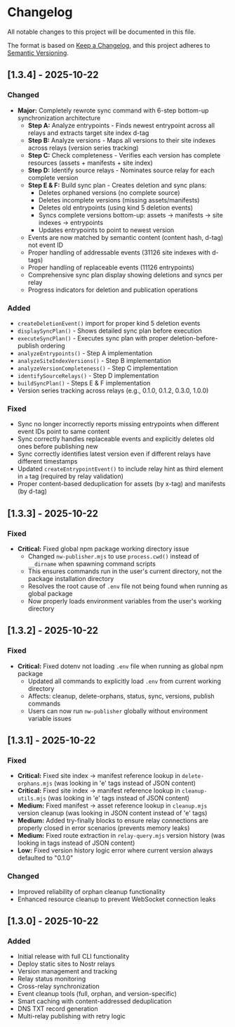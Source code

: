 # Changelog

All notable changes to this project will be documented in this file.

The format is based on [Keep a Changelog](https://keepachangelog.com/en/1.0.0/),
and this project adheres to [Semantic Versioning](https://semver.org/spec/v2.0.0.html).

## [1.3.4] - 2025-10-22

### Changed

- **Major:** Completely rewrote sync command with 6-step bottom-up synchronization architecture
  - **Step A:** Analyze entrypoints - Finds newest entrypoint across all relays and extracts target site index d-tag
  - **Step B:** Analyze versions - Maps all versions to their site indexes across relays (version series tracking)
  - **Step C:** Check completeness - Verifies each version has complete resources (assets + manifests + site index)
  - **Step D:** Identify source relays - Nominates source relay for each complete version
  - **Step E & F:** Build sync plan - Creates deletion and sync plans:
    - Deletes orphaned versions (no complete source)
    - Deletes incomplete versions (missing assets/manifests)
    - Deletes old entrypoints (using kind 5 deletion events)
    - Syncs complete versions bottom-up: assets → manifests → site indexes → entrypoints
    - Updates entrypoints to point to newest version
  - Events are now matched by semantic content (content hash, d-tag) not event ID
  - Proper handling of addressable events (31126 site indexes with d-tags)
  - Proper handling of replaceable events (11126 entrypoints)
  - Comprehensive sync plan display showing deletions and syncs per relay
  - Progress indicators for deletion and publication operations

### Added

- `createDeletionEvent()` import for proper kind 5 deletion events
- `displaySyncPlan()` - Shows detailed sync plan before execution
- `executeSyncPlan()` - Executes sync plan with proper deletion-before-publish ordering
- `analyzeEntrypoints()` - Step A implementation
- `analyzeSiteIndexVersions()` - Step B implementation  
- `analyzeVersionCompleteness()` - Step C implementation
- `identifySourceRelays()` - Step D implementation
- `buildSyncPlan()` - Steps E & F implementation
- Version series tracking across relays (e.g., 0.1.0, 0.1.2, 0.3.0, 1.0.0)

### Fixed

- Sync no longer incorrectly reports missing entrypoints when different event IDs point to same content
- Sync correctly handles replaceable events and explicitly deletes old ones before publishing new
- Sync correctly identifies latest version even if different relays have different timestamps
- Updated `createEntrypointEvent()` to include relay hint as third element in `a` tag (required by relay validation)
- Proper content-based deduplication for assets (by x-tag) and manifests (by d-tag)

## [1.3.3] - 2025-10-22

### Fixed

- **Critical:** Fixed global npm package working directory issue
  - Changed `nw-publisher.mjs` to use `process.cwd()` instead of `__dirname` when spawning command scripts
  - This ensures commands run in the user's current directory, not the package installation directory
  - Resolves the root cause of `.env` file not being found when running as global package
  - Now properly loads environment variables from the user's working directory

## [1.3.2] - 2025-10-22

### Fixed

- **Critical:** Fixed dotenv not loading `.env` file when running as global npm package
  - Updated all commands to explicitly load `.env` from current working directory
  - Affects: cleanup, delete-orphans, status, sync, versions, publish commands
  - Users can now run `nw-publisher` globally without environment variable issues

## [1.3.1] - 2025-10-22

### Fixed

- **Critical:** Fixed site index → manifest reference lookup in `delete-orphans.mjs` (was looking in 'e' tags instead of JSON content)
- **Critical:** Fixed site index → manifest reference lookup in `cleanup-utils.mjs` (was looking in 'e' tags instead of JSON content)
- **Medium:** Fixed manifest → asset reference lookup in `cleanup.mjs` version cleanup (was looking in JSON content instead of 'e' tags)
- **Medium:** Added try-finally blocks to ensure relay connections are properly closed in error scenarios (prevents memory leaks)
- **Medium:** Fixed route extraction in `relay-query.mjs` version history (was looking in tags instead of JSON content)
- **Low:** Fixed version history logic error where current version always defaulted to "0.1.0"

### Changed

- Improved reliability of orphan cleanup functionality
- Enhanced resource cleanup to prevent WebSocket connection leaks

## [1.3.0] - 2025-10-22

### Added

- Initial release with full CLI functionality
- Deploy static sites to Nostr relays
- Version management and tracking
- Relay status monitoring
- Cross-relay synchronization
- Event cleanup tools (full, orphan, and version-specific)
- Smart caching with content-addressed deduplication
- DNS TXT record generation
- Multi-relay publishing with retry logic
